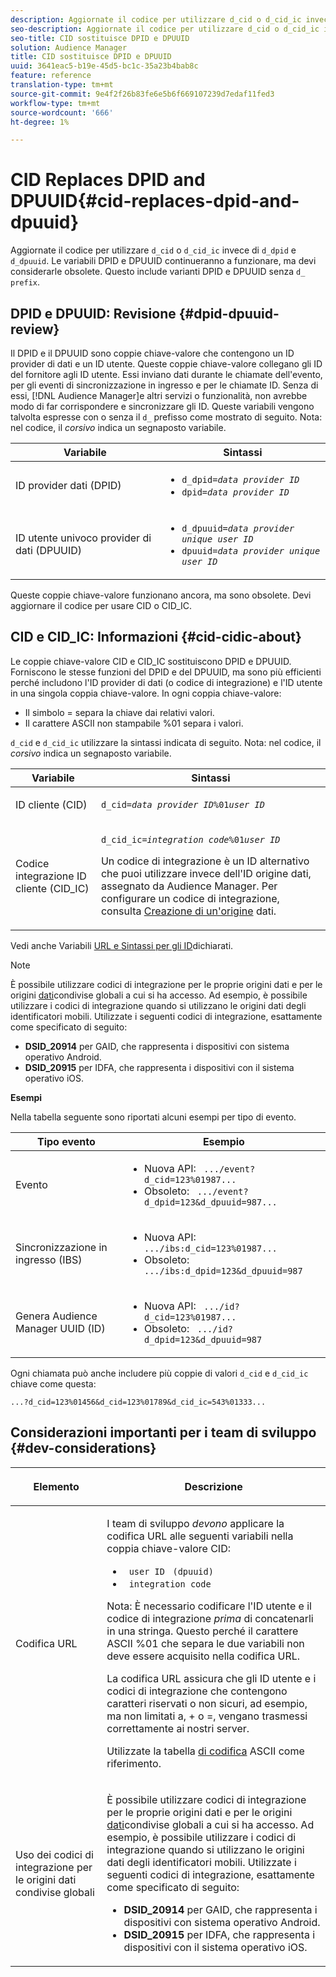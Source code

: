 ```yaml
---
description: Aggiornate il codice per utilizzare d_cid o d_cid_ic invece di d_dpid e d_dpuuid. Le variabili DPID e DPUUID continueranno a funzionare, ma devi considerarle obsolete. Ciò include varianti DPID e DPUUID senza il prefisso d_.
seo-description: Aggiornate il codice per utilizzare d_cid o d_cid_ic invece di d_dpid e d_dpuuid. Le variabili DPID e DPUUID continueranno a funzionare, ma devi considerarle obsolete. Ciò include varianti DPID e DPUUID senza il prefisso d_.
seo-title: CID sostituisce DPID e DPUUID
solution: Audience Manager
title: CID sostituisce DPID e DPUUID
uuid: 3641eac5-b19e-45d5-bc1c-35a23b4bab8c
feature: reference
translation-type: tm+mt
source-git-commit: 9e4f2f26b83fe6e5b6f669107239d7edaf11fed3
workflow-type: tm+mt
source-wordcount: '666'
ht-degree: 1%

---
```



# CID Replaces DPID and DPUUID{#cid-replaces-dpid-and-dpuuid}

Aggiornate il codice per utilizzare `d_cid` o `d_cid_ic` invece di `d_dpid` e `d_dpuuid`. Le variabili DPID e DPUUID continueranno a funzionare, ma devi considerarle obsolete. Questo include varianti DPID e DPUUID senza `d_ prefix`.

## DPID e DPUUID: Revisione {#dpid-dpuuid-review}

Il DPID e il DPUUID sono coppie chiave-valore che contengono un ID provider di dati e un ID utente. Queste coppie chiave-valore collegano gli ID del fornitore agli ID utente. Essi inviano dati durante le chiamate dell&#39;evento, per gli eventi di sincronizzazione in ingresso e per le chiamate ID. Senza di essi, [!DNL Audience Manager]e altri servizi o funzionalità, non avrebbe modo di far corrispondere e sincronizzare gli ID. Queste variabili vengono talvolta espresse con o senza il `d_` prefisso come mostrato di seguito. Nota: nel codice, il *corsivo* indica un segnaposto variabile.

<table id="table_932B4416AE1E44E4A1E98D779D3B1ED5"> 
 <thead> 
  <tr> 
   <th colname="col1" class="entry"> Variabile </th> 
   <th colname="col2" class="entry"> Sintassi </th> 
  </tr> 
 </thead>
 <tbody> 
  <tr> 
   <td colname="col1"> <p>ID provider dati (DPID) </p> </td> 
   <td colname="col2"> 
    <ul id="ul_0567D39DCE784C20A81EC0845C7B1C6B"> 
     <li id="li_DDD8C18266314987A7C802918F4892A8"> <code>d_dpid=<i>data provider ID</i></code> </li> 
     <li id="li_80185558932E416698ABD71158303EA8"> <code>dpid=<i>data provider ID</i></code> </li> 
    </ul> </td> 
  </tr> 
  <tr> 
   <td colname="col1"> <p>ID utente univoco provider di dati (DPUUID) </p> </td> 
   <td colname="col2"> 
    <ul id="ul_EA7F769523B142CE8FF5886E5CDFF2D9"> 
     <li id="li_C984E2FF0A83495880BB87C610FA3F79"> <code>d_dpuuid=<i>data provider unique user ID</i></code> </li> 
     <li id="li_DCFFAC995DCC49F489ACEFD97A06F877"> <code>dpuuid=<i>data provider unique user ID</i></code> </li> 
    </ul> </td> 
  </tr> 
 </tbody> 
</table>

Queste coppie chiave-valore funzionano ancora, ma sono obsolete. Devi aggiornare il codice per usare CID o CID_IC.

## CID e CID_IC: Informazioni {#cid-cidic-about}

Le coppie chiave-valore CID e CID_IC sostituiscono DPID e DPUUID. Forniscono le stesse funzioni del DPID e del DPUUID, ma sono più efficienti perché includono l&#39;ID provider di dati (o codice di integrazione) e l&#39;ID utente in una singola coppia chiave-valore. In ogni coppia chiave-valore:

* Il simbolo = separa la chiave dai relativi valori.
* Il carattere ASCII non stampabile %01 separa i valori.

`d_cid` e `d_cid_ic` utilizzare la sintassi indicata di seguito. Nota: nel codice, il *corsivo* indica un segnaposto variabile.

<table id="table_0C8A4F8FDBC84416B4EB476F67BCFA8E"> 
 <thead> 
  <tr> 
   <th colname="col1" class="entry"> Variabile </th> 
   <th colname="col2" class="entry"> Sintassi </th> 
  </tr> 
 </thead>
 <tbody> 
  <tr> 
   <td colname="col1"> <p>ID cliente (CID) </p> </td> 
   <td colname="col2"> <p> <code>d_cid=<i>data provider ID</i>%01<i>user ID</i></code> </p> </td> 
  </tr> 
  <tr> 
   <td colname="col1"> <p>Codice integrazione ID cliente (CID_IC) </p> </td> 
   <td colname="col2"> <p> <code>d_cid_ic=<i>integration code</i>%01<i>user ID</i></code> </p> <p> Un codice <span class="term"> di</span> integrazione è un ID alternativo che puoi utilizzare invece dell'ID origine dati, assegnato da <span class="keyword">  Audience Manager</span>. Per configurare un codice di integrazione, consulta <a href="../features/manage-datasources.md#create-data-source"> Creazione di un'origine</a> dati. </p> </td> 
  </tr> 
 </tbody> 
</table>

Vedi anche Variabili [URL e Sintassi per gli ID](../features/declared-ids.md#variables-and-syntax)dichiarati.

>[!NOTE]
>
>È possibile utilizzare codici di integrazione per le proprie origini dati e per le origini [dati](../features/datasources-list-and-settings.md#settings-menu-options)condivise globali a cui si ha accesso. Ad esempio, è possibile utilizzare i codici di integrazione quando si utilizzano le origini dati degli identificatori mobili. Utilizzate i seguenti codici di integrazione, esattamente come specificato di seguito:

* **DSID_20914** per GAID, che rappresenta i dispositivi con sistema operativo Android.
* **DSID_20915** per IDFA, che rappresenta i dispositivi con il sistema operativo iOS.

**Esempi**

Nella tabella seguente sono riportati alcuni esempi per tipo di evento.

<table id="table_097A58CCD6E64C4DB0652271A4F31AE8"> 
 <thead> 
  <tr> 
   <th colname="col1" class="entry"> Tipo evento </th> 
   <th colname="col2" class="entry"> Esempio  </th> 
  </tr>
 </thead>
 <tbody> 
  <tr> 
   <td colname="col1"> <p>Evento </p> </td> 
   <td colname="col2"> 
    <ul id="ul_6EAB4188C6954512A28D1A8328794BCB"> 
     <li id="li_344AAEF1622343489E2AD6E2929CEA98">Nuova API: <code> .../event?d_cid=123%01987...</code> </li> 
     <li id="li_B673C1BA5AD24C46AB8F8232EF89CE89">Obsoleto: <code> .../event?d_dpid=123&amp;d_dpuuid=987...</code> </li> 
    </ul> </td> 
  </tr> 
  <tr> 
   <td colname="col1"> <p>Sincronizzazione in ingresso (IBS) </p> </td> 
   <td colname="col2"> 
    <ul id="ul_78270745CBC2469B8CA9EDB7032B8F92"> 
     <li id="li_8C4620A04504442185F013F74E6B0647">Nuova API: <code> .../ibs:d_cid=123%01987...</code> </li> 
     <li id="li_2A8F761C76334C1BB097CF1A9D7E8429">Obsoleto: <code> .../ibs:d_dpid=123&amp;d_dpuuid=987</code> </li> 
    </ul> </td> 
  </tr> 
  <tr> 
   <td colname="col1"> <p>Genera  Audience Manager UUID (ID) </p> </td> 
   <td colname="col2"> 
    <ul id="ul_EAA764DCFF7244F69ABF67ACEE13E579"> 
     <li id="li_18467A531FAF454A881CBD157BBFD6D2">Nuova API: <code> .../id?d_cid=123%01987...</code> </li> 
     <li id="li_433C33F7BC284362AC7CC3C9DC0BF471">Obsoleto: <code> .../id?d_dpid=123&amp;d_dpuuid=987</code> </li> 
    </ul> </td> 
  </tr> 
 </tbody> 
</table>

Ogni chiamata può anche includere più coppie di valori `d_cid` e `d_cid_ic` chiave come questa:

```
...?d_cid=123%01456&d_cid=123%01789&d_cid_ic=543%01333...
```

## Considerazioni importanti per i team di sviluppo {#dev-considerations}

<table id="table_5DD068FAE68A42CDB49B6C064706802A"> 
 <thead> 
  <tr> 
   <th colname="col1" class="entry"> <p>Elemento </p> </th> 
   <th colname="col2" class="entry"> <p>Descrizione </p> </th> 
  </tr>
 </thead>
 <tbody> 
  <tr> 
   <td colname="col1"> <p>Codifica URL </p> </td> 
   <td colname="col2"> <p>I team di sviluppo <i>devono</i> applicare la codifica URL alle seguenti variabili nella coppia chiave-valore CID: </p> <p> 
     <ul id="ul_66DCB63C60914057B2BE21F49D9A36CA"> 
      <li id="li_6D82B4DB40BB4BB0B8FAF5841577FAAC"><code> user ID</code> <code> (dpuuid)</code> </li> 
      <li id="li_D2F94B07B0D84B09A5CDFA48518DDD62"><code> integration code</code> </li> 
     </ul> </p> <p> <p>Nota: È necessario codificare l'ID utente e il codice di integrazione <i>prima</i> di concatenarli in una stringa. Questo perché il carattere ASCII %01 che separa le due variabili non deve essere acquisito nella codifica URL. </p> </p> <p>La codifica URL assicura che gli ID utente e i codici di integrazione che contengono caratteri riservati o non sicuri, ad esempio, ma non limitati a, + o =, vengano trasmessi correttamente ai nostri server. </p> <p>Utilizzate la tabella <a href="https://www.w3schools.com/tags/ref_urlencode.asp" format="https" scope="external"> di codifica</a> ASCII come riferimento. </p> </td> 
  </tr> 
  <tr> 
   <td colname="col1"> <p>Uso dei codici di integrazione per le origini dati condivise globali </p> </td> 
   <td colname="col2"> <p>È possibile utilizzare codici di integrazione per le proprie origini dati e per le origini <a href="../features/datasources-list-and-settings.md#settings-menu-options"> dati</a>condivise globali a cui si ha accesso. Ad esempio, è possibile utilizzare i codici di integrazione quando si utilizzano le origini dati degli identificatori mobili. Utilizzate i seguenti codici di integrazione, esattamente come specificato di seguito: </p> <p> 
     <ul id="ul_B306EE96A3BD4CE982E113D5E23826CF"> 
      <li id="li_3340C7AFA9AB4105A2CCF3E476EC7552"> <b>DSID_20914</b> per GAID, che rappresenta i dispositivi con sistema operativo Android. </li> 
      <li id="li_779D9F08021043FCB233A0ABF5160C76"> <b>DSID_20915</b> per IDFA, che rappresenta i dispositivi con il sistema operativo iOS. </li> 
     </ul> </p> </td> 
  </tr> 
 </tbody> 
</table>

